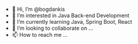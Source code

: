 - 👋 Hi, I’m @bogdankis
- 👀 I’m interested in Java Back-end Development
- 🌱 I’m currently learning Java, Spring Boot, React
- 💞️ I’m looking to collaborate on ...
- 📫 How to reach me ...

<!---
bogdankis/bogdankis is a ✨ special ✨ repository because its `README.md` (this file) appears on your GitHub profile.
You can click the Preview link to take a look at your changes.
--->
